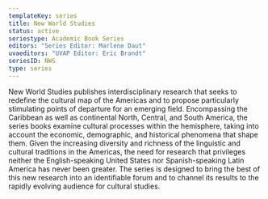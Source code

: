 ```yaml
---
templateKey: series
title: New World Studies
status: active
seriestype: Academic Book Series
editors: "Series Editor: Marlene Daut"
uvaeditors: "UVAP Editor: Eric Brandt"
seriesID: NWS
type: series
---
```

New World Studies publishes interdisciplinary research that seeks to redefine the cultural map of the Americas and to propose particularly stimulating points of departure for an emerging field. Encompassing the Caribbean as well as continental North, Central, and South America, the series books examine cultural processes within the hemisphere, taking into account the economic, demographic, and historical phenomena that shape them. Given the increasing diversity and richness of the linguistic and cultural traditions in the Americas, the need for research that privileges neither the English-speaking United States nor Spanish-speaking Latin America has never been greater. The series is designed to bring the best of this new research into an identifiable forum and to channel its results to the rapidly evolving audience for cultural studies.